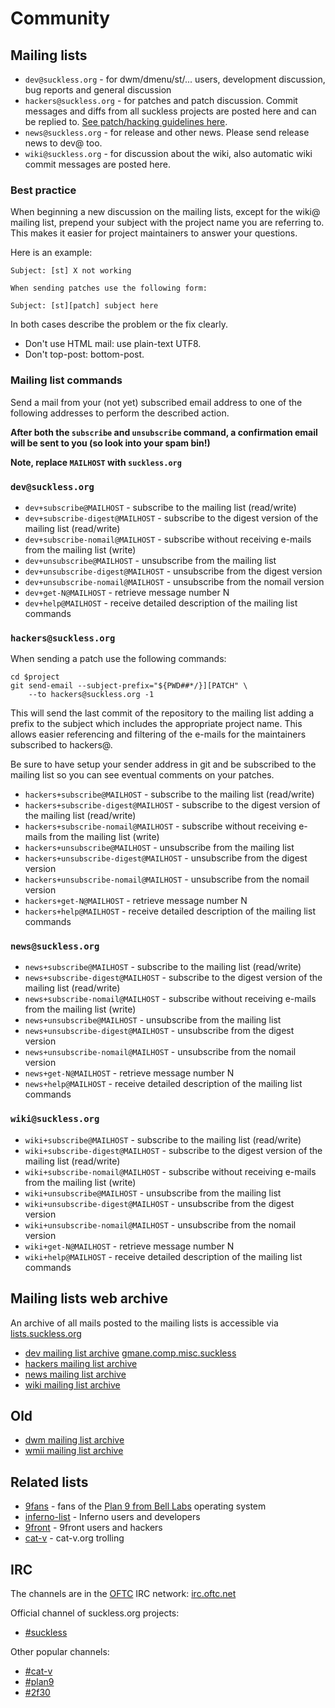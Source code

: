 Community
=========

Mailing lists
-------------

* `dev@suckless.org` - for dwm/dmenu/st/... users, development discussion, bug reports and general discussion
* `hackers@suckless.org` - for patches and patch discussion. Commit messages and diffs from all suckless projects are posted here and can be replied to. [See patch/hacking guidelines here](//suckless.org/hacking).
* `news@suckless.org` - for release and other news. Please send release news to dev@ too.
* `wiki@suckless.org` - for discussion about the wiki, also automatic wiki commit messages are posted here.

### Best practice

When beginning a new discussion on the mailing lists, except for the wiki@
mailing list, prepend your subject with the project name you are referring to.
This makes it easier for project maintainers to answer your questions.


Here is an example:

	Subject: [st] X not working

	When sending patches use the following form:

	Subject: [st][patch] subject here

In both cases describe the problem or the fix clearly.

* Don't use HTML mail: use plain-text UTF8.
* Don't top-post: bottom-post.


### Mailing list commands

Send a mail from your (not yet) subscribed email address to one of the
following addresses to perform the described action.

**After both the `subscribe` and `unsubscribe` command, a confirmation email will be sent to you (so look into your spam bin!)**

**Note, replace `MAILHOST` with `suckless.org`**

### `dev@suckless.org`

* `dev+subscribe@MAILHOST` - subscribe to the mailing list (read/write)
* `dev+subscribe-digest@MAILHOST` - subscribe to the digest version of the mailing list (read/write)
* `dev+subscribe-nomail@MAILHOST` - subscribe without receiving e-mails from the mailing list (write)
* `dev+unsubscribe@MAILHOST` - unsubscribe from the mailing list
* `dev+unsubscribe-digest@MAILHOST` - unsubscribe from the digest version
* `dev+unsubscribe-nomail@MAILHOST` - unsubscribe from the nomail version 
* `dev+get-N@MAILHOST` - retrieve message number N
* `dev+help@MAILHOST` - receive detailed description of the mailing list commands

### `hackers@suckless.org`

When sending a patch use the following commands:

	cd $project
	git send-email --subject-prefix="${PWD##*/}][PATCH" \
		--to hackers@suckless.org -1

This will send the last commit of the repository to the mailing list adding a
prefix to the subject which includes the appropriate project name. This allows
easier referencing and filtering of the e-mails for the maintainers subscribed
to hackers@.

Be sure to have setup your sender address in git and be subscribed to the
mailing list so you can see eventual comments on your patches.

* `hackers+subscribe@MAILHOST` - subscribe to the mailing list (read/write)
* `hackers+subscribe-digest@MAILHOST` - subscribe to the digest version of the mailing list (read/write)
* `hackers+subscribe-nomail@MAILHOST` - subscribe without receiving e-mails from the mailing list (write)
* `hackers+unsubscribe@MAILHOST` - unsubscribe from the mailing list
* `hackers+unsubscribe-digest@MAILHOST` - unsubscribe from the digest version
* `hackers+unsubscribe-nomail@MAILHOST` - unsubscribe from the nomail version 
* `hackers+get-N@MAILHOST` - retrieve message number N
* `hackers+help@MAILHOST` - receive detailed description of the mailing list commands

### `news@suckless.org`

* `news+subscribe@MAILHOST` - subscribe to the mailing list (read/write)
* `news+subscribe-digest@MAILHOST` - subscribe to the digest version of the mailing list (read/write)
* `news+subscribe-nomail@MAILHOST` - subscribe without receiving e-mails from the mailing list (write)
* `news+unsubscribe@MAILHOST` - unsubscribe from the mailing list
* `news+unsubscribe-digest@MAILHOST` - unsubscribe from the digest version
* `news+unsubscribe-nomail@MAILHOST` - unsubscribe from the nomail version 
* `news+get-N@MAILHOST` - retrieve message number N
* `news+help@MAILHOST` - receive detailed description of the mailing list commands

### `wiki@suckless.org`

* `wiki+subscribe@MAILHOST` - subscribe to the mailing list (read/write)
* `wiki+subscribe-digest@MAILHOST` - subscribe to the digest version of the mailing list (read/write)
* `wiki+subscribe-nomail@MAILHOST` - subscribe without receiving e-mails from the mailing list (write)
* `wiki+unsubscribe@MAILHOST` - unsubscribe from the mailing list
* `wiki+unsubscribe-digest@MAILHOST` - unsubscribe from the digest version
* `wiki+unsubscribe-nomail@MAILHOST` - unsubscribe from the nomail version 
* `wiki+get-N@MAILHOST` - retrieve message number N
* `wiki+help@MAILHOST` - receive detailed description of the mailing list commands

Mailing lists web archive
-------------------------

An archive of all mails posted to the mailing lists is accessible via [lists.suckless.org](//lists.suckless.org/)

* [dev mailing list archive][devarchive] [gmane.comp.misc.suckless](http://dir.gmane.org/gmane.comp.misc.suckless)
* [hackers mailing list archive][hackersarchive]
* [news mailing list archive][newsarchive]
* [wiki mailing list archive][wikiarchive]

Old
---
* [dwm mailing list archive][dwmarchive]
* [wmii mailing list archive][wmiiarchive]

Related lists
-------------

* [9fans](http://plan9.bell-labs.com/wiki/plan9/mailing_lists/#9fans) - fans of the [Plan 9 from Bell Labs](http://9fans.net) operating system
* [inferno-list](http://plan9.bell-labs.com/wiki/plan9/mailing_lists/#INFERNO-LIST) - Inferno users and developers
* [9front](http://9front.org/) - 9front users and hackers
* [cat-v](http://cat-v.org/) - cat-v.org trolling

IRC
---

The channels are in the [OFTC](http://www.oftc.net) IRC network: [irc.oftc.net](irc://irc.oftc.net/)

Official channel of suckless.org projects:

* [#suckless](irc://irc.oftc.net/#suckless)

Other popular channels:

* [#cat-v](irc://irc.freenode.net/#cat-v)
* [#plan9](irc://irc.freenode.net/#plan9)
* [#2f30](irc://irc.2f30.org/#2f30)


[devarchive]: //lists.suckless.org/dev/
[dwmarchive]: //lists.suckless.org/dwm/
[hackersarchive]: //lists.suckless.org/hackers/
[newsarchive]: //lists.suckless.org/news/
[wikiarchive]: //lists.suckless.org/wiki/
[wmiiarchive]: //lists.suckless.org/wmii/

